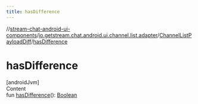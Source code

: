 ```yaml
---
title: hasDifference
---
```

//[stream-chat-android-ui-components](../../../index.md)/[io.getstream.chat.android.ui.channel.list.adapter](../index.md)/[ChannelListPayloadDiff](index.md)/[hasDifference](hasDifference.md)



# hasDifference  
[androidJvm]  
Content  
fun [hasDifference](hasDifference.md)(): [Boolean](https://kotlinlang.org/api/latest/jvm/stdlib/kotlin/-boolean/index.html)  



